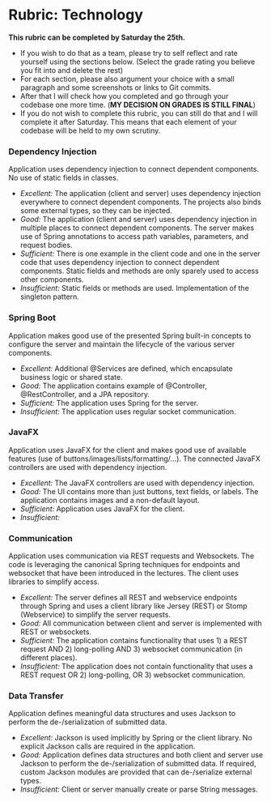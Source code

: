 # Rubric: Technology
**This rubric can be completed by Saturday the 25th.** 
- If you wish to do that as a team, please try to self reflect and rate yourself using the sections below. (Select the grade rating you believe you fit into and delete the rest)
- For each section, please also argument your choice with a small paragraph and some screenshots or links to Git commits.
- After that I will check how you completed and go through your codebase one more time. (**MY DECISION ON GRADES IS STILL FINAL**)
- If you do not wish to complete this rubric, you can still do that and I will complete it after Saturday. This means that each element of your codebase will be held to my own scrutiny.
### Dependency Injection

Application uses dependency injection to connect dependent components. No use of static fields in classes.

- *Excellent:* The application (client and server) uses dependency injection everywhere to connect dependent components. The projects also binds some external types, so they can be injected.
- *Good:* The application (client and server) uses dependency injection in multiple places to connect dependent components. The server makes use of Spring annotations to access path variables, parameters, and request bodies.
- *Sufficient:* There is one example in the client code and one in the server code that uses dependency injection to connect dependent components. Static fields and methods are only sparely used to access other components.
- *Insufficient:* Static fields or methods are used. Implementation of the singleton pattern.


### Spring Boot

Application makes good use of the presented Spring built-in concepts to configure the server and maintain the lifecycle of the various server components.

- *Excellent:* Additional @Services are defined, which encapsulate business logic or shared state.
- *Good:* The application contains example of @Controller, @RestController, and a JPA repository.
- *Sufficient:* The application uses Spring for the server.
- *Insufficient:* The application uses regular socket communication.


### JavaFX

Application uses JavaFX for the client and makes good use of available features (use of buttons/images/lists/formatting/…). The connected JavaFX controllers are used with dependency injection.

- *Excellent:* The JavaFX controllers are used with dependency injection.
- *Good:* The UI contains more than just buttons, text fields, or labels. The application contains images and a non-default layout.
- *Sufficient:* Application uses JavaFX for the client.
- *Insufficient:* 


### Communication

Application uses communication via REST requests and Websockets. The code is leveraging the canonical Spring techniques for endpoints and websocket that have been introduced in the lectures. The client uses libraries to simplify access.

- *Excellent:* The server defines all REST and webservice endpoints through Spring and uses a client library like Jersey (REST) or Stomp (Webservice) to simplify the server requests.
- *Good:* All communication between client and server is implemented with REST or websockets.
- *Sufficient:* The application contains functionality that uses 1) a REST request AND 2) long-polling AND 3) websocket communication (in different places).
- *Insufficient:* The application does not contain functionality that uses a REST request OR 2) long-polling, OR 3) websocket communication.


### Data Transfer

Application defines meaningful data structures and uses Jackson to perform the de-/serialization of submitted data.

- *Excellent:* Jackson is used implicitly by Spring or the client library. No explicit Jackson calls are required in the application.
- *Good:* Application defines data structures and both client and server use Jackson to perform the de-/serialization of submitted data. If required, custom Jackson modules are provided that can de-/serialize external types.
- *Insufficient:* Client or server manually create or parse String messages.


